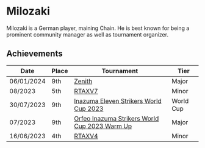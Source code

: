 # Milozaki

Milozaki is a German player, maining Chain. 
He is best known for being a prominent community manager as well as tournament organizer.

## Achievements

| Date | Place | Tournament | Tier |
| - | - | - | - |
| 06/01/2024 | 9th | [Zenith](/inapedia/tournaments/misc/zenith.md) | Major |
| 08/2023 | 5th | [RTAXV7](/inapedia/tournaments/rtaxv/rtaxv7.md) | Minor |
| 30/07/2023 | 9th | [Inazuma Eleven Strikers World Cup 2023](/inapedia/tournaments/worldcup23.md) | World Cup |
| 07/2023 | 9th | [Orfeo Inazuma Strikers World Cup 2023 Warm Up](/inapedia/tournaments/misc/orfeowc.md) | Major |
| 16/06/2023 | 4th | [RTAXV4](/inapedia/tournaments/rtaxv/rtaxv4.md) | Minor |

